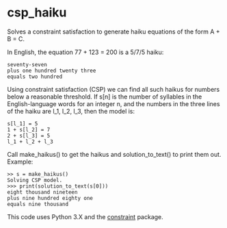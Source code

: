 # csp_haiku
Solves a constraint satisfaction to generate haiku equations of the form A + B = C.

In English, the equation 77 + 123 = 200 is a 5/7/5 haiku:

    seventy-seven
    plus one hundred twenty three
    equals two hundred
  
Using constraint satisfaction (CSP) we can find all such haikus for numbers below a reasonable threshold. If s\[n\] is the number of syllables in the English-language words for an integer n, and the numbers in the three lines of the haiku are l_1, l_2, l_3, then the model is:

    s[l_1] = 5
    1 + s[l_2] = 7
    2 + s[l_3] = 5
    l_1 + l_2 + l_3

Call make_haikus() to get the haikus and solution_to_text() to print them out. Example:

    >> s = make_haikus()
    Solving CSP model.
    >>> print(solution_to_text(s[0]))
    eight thousand nineteen
    plus nine hundred eighty one
    equals nine thousand

This code uses Python 3.X and the [constraint](https://labix.org/python-constraint) package.

